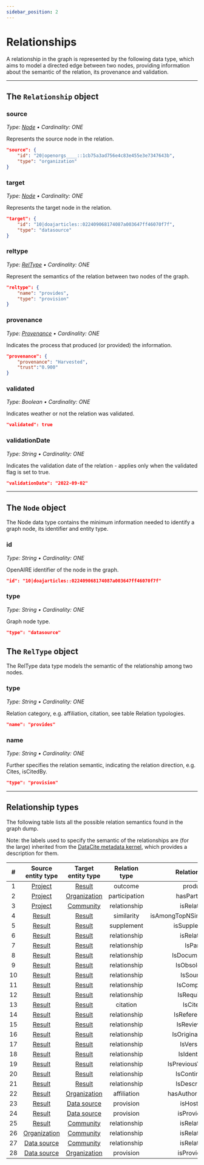 ```yaml
---
sidebar_position: 2
---
```


# Relationships

A relationship in the graph is represented by the following data type, which aims to model a directed edge between two nodes, providing information about the semantic of the relation, its provenance and validation.

--- 

## The `Relationship` object

### source
_Type: [Node](#the-node-object) &bull; Cardinality: ONE_

Represents the source node in the relation.

```json
"source": {
    "id": "20|openorgs____::1cb75a3ad756e4c83e455e3e7347643b",
    "type": "organization"
}
```

### target
_Type: [Node](#the-node-object) &bull; Cardinality: ONE_

Represents the target node in the relation.

```json
"target": {
    "id": "10|doajarticles::022409068174087a003647ff46070f7f",
    "type": "datasource"
}
```

### reltype
_Type: [RelType](#the-reltype-object) &bull; Cardinality: ONE_

Represent the semantics of the relation between two nodes of the graph.

```json
"reltype": {
    "name": "provides",
    "type": "provision"
}
```
### provenance
_Type: [Provenance](entities/other#provenance-1) &bull; Cardinality: ONE_

Indicates the process that produced (or provided) the information.

```json
"provenance": {
    "provenance": "Harvested",
    "trust":"0.900"
}
```

### validated
_Type: Boolean &bull; Cardinality: ONE_

Indicates weather or not the relation was validated.

```json
"validated": true
```

### validationDate
_Type: String &bull; Cardinality: ONE_

Indicates the validation date of the relation - applies only when the validated flag is set to true.

```json
"validationDate": "2022-09-02"
```

--- 

## The `Node` object

The Node data type contains the minimum information needed to identify a graph node, its identifier and entity type.


### id
_Type: String &bull; Cardinality: ONE_

OpenAIRE identifier of the node in the graph.

```json
"id": "10|doajarticles::022409068174087a003647ff46070f7f"
```
    
### type
_Type: String &bull; Cardinality: ONE_

Graph node type.

```json
"type": "datasource"
```

## The `RelType` object

The RelType data type models the semantic of the relationship among two nodes.

### type
_Type: String &bull; Cardinality: ONE_

Relation category, e.g. affiliation, citation, see table Relation typologies.

```json
"name": "provides"
```

### name
_Type: String &bull; Cardinality: ONE_

Further specifies the relation semantic, indicating the relation direction, e.g. Cites, isCitedBy.

```json
"type": "provision"
```
--- 

## Relationship types

The following table lists all the possible relation semantics found in the graph dump.

Note: the labels used to specify the semantic of the relationships are (for the large) inherited from the [DataCite metadata kernel](https://schema.datacite.org/meta/kernel-4.4/doc/DataCite-MetadataKernel_v4.4.pdf), which provides a description for them.

|  # | Source entity type |  Target entity type |  Relation type |         Relation name        |    Inverse relation name    |
|:--:|:------------------:|:-------------------:|:-------------:|:---------------------------:|:----------------------------:|
| 1  | [Project](entities/project)            | [Result](entities/result)              | outcome       | produces                    | isProducedBy                 |
| 2  | [Project](entities/project)            | [Organization](entities/organization)        | participation | hasParticipant                |     isParticipant           |
| 3  | [Project](entities/project)            | [Community](entities/community) | relationship  | isRelatedTo                 | isRelatedTo                  |
| 4  | [Result](entities/result)             | [Result](entities/result)              | similarity    | isAmongTopNSimilarDocuments | HasAmongTopNSimilarDocuments |
| 5  | [Result](entities/result)             | [Result](entities/result)              | supplement    | isSupplementTo              | isSupplementedBy             |
| 6  | [Result](entities/result)             | [Result](entities/result)              | relationship  | isRelatedTo                 | isRelatedTo                  |
| 7  | [Result](entities/result)             | [Result](entities/result)              | relationship  | IsPartOf                    | HasPart                      |    
| 8  | [Result](entities/result)             | [Result](entities/result)              | relationship  | IsDocumentedBy              | Documents                      |
| 9  | [Result](entities/result)             | [Result](entities/result)              | relationship  | IsObsoletedBy                    |    Obsoletes                   |
| 10 | [Result](entities/result)             | [Result](entities/result)              | relationship  | IsSourceOf                  | IsDerivedFrom                      |
| 11 | [Result](entities/result)             | [Result](entities/result)              | relationship  | IsCompiledBy                    | Compiles                      |
| 12 | [Result](entities/result)             | [Result](entities/result)              | relationship  | IsRequiredBy                     |     Requires                  |
| 13 | [Result](entities/result)             | [Result](entities/result)              | citation      | IsCitedBy                     |    Cites                   |
| 14 | [Result](entities/result)             | [Result](entities/result)              | relationship  | IsReferencedBy                    | References                      |
| 15 | [Result](entities/result)             | [Result](entities/result)              | relationship  | IsReviewedBy                     |    Reviews                   |
| 16 | [Result](entities/result)             | [Result](entities/result)              | relationship  | IsOriginalFormOf                    | IsVariantFormOf                      |
| 17 | [Result](entities/result)             | [Result](entities/result)              | relationship  | IsVersionOf                    | HasVersion                      |
| 18 | [Result](entities/result)             | [Result](entities/result)              | relationship  | IsIdenticalTo                    | IsIdenticalTo                      |
| 19 | [Result](entities/result)             | [Result](entities/result)              | relationship  | IsPreviousVersionOf                    | IsNewVersionOf                      |
| 20 | [Result](entities/result)             | [Result](entities/result)              | relationship  | IsContinuedBy                    | Continues                      |
| 21 | [Result](entities/result)             | [Result](entities/result)              | relationship  | IsDescribedBy                    | Describes                      |
| 22 | [Result](entities/result)             | [Organization](entities/organization)        | affiliation   | hasAuthorInstitution        | isAuthorInstitutionOf        |
| 23 | [Result](entities/result)             | [Data source](entities/data-source)         | provision     | isHostedBy                  | hosts                        |
| 24 | [Result](entities/result)             | [Data source](entities/data-source)         | provision     | isProvidedBy                | provides                     |
| 25 | [Result](entities/result)             | [Community](entities/community) | relationship  | isRelatedTo                 | isRelatedTo                  |
| 26 | [Organization](entities/organization)       | [Community](entities/community) | relationship  | isRelatedTo                 | isRelatedTo                  |
| 27 | [Data source](entities/data-source)        | [Community](entities/community) | relationship  | isRelatedTo                 | isRelatedTo                  |
| 28 | [Data source](entities/data-source)        | [Organization](entities/organization)        | provision     | isProvidedBy                     |    provides              |

